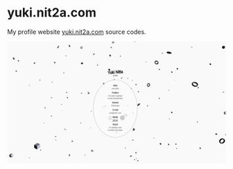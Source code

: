 # yuki.nit2a.com
My profile website [yuki.nit2a.com](http://yuki.nit2a.com/) source codes.

[![Screen Capture](https://raw.githubusercontent.com/yuki-nit2a/yuki.nit2a.com/master/readme/screencapture.gif)](http://yuki.nit2a.com/)
